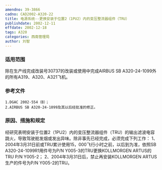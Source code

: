 ```yaml
---
amendno: 39-3866
cadno: CAD2002-A320-22
title: 电源系统--更换安装于位置2（1PU2）内的变压整流器组件（TRU）
publishdate: 2002-12-11
effdate: 2002-12-18
tags: A320
categories: 西南管理局
author: 刘智
---
```


### 适用范围 
除在生产线完成改装号30737的改装或使用中完成AIRBUS SB A320-24-1099外的所有A319、A320、A321飞机。

<!--more-->
### 参考文件
    1.DGAC 2002-554（B）；
    2.AIRBUS SB A320-24-1099及其以后经批准的修正。

### 原因、措施和规定 
 经研究表明安装于位置2（1PU2）内的变压整流器组件（TRU）的输出滤波电容跳火，导致驾驶舱发烟或发出异味。除非事先已经完成，必须完成下列工作：
1、2004年3月31日前或TRU累计使用15，000飞行小时之前，以后到为准，依照SB A320-24-1099R1用件号为P/N Y005-3的TRU更换KOLLMORGEN ARTUS的TRU P/N Y005-2； 
2、2004年3月31日后，禁止再安装KOLLMORGEN ARTUS生产的件号为P/N Y005-2的TRU。
